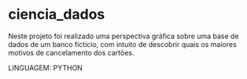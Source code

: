 # ciencia_dados
Neste projeto foi realizado uma perspectiva gráfica sobre uma base de dados de um banco fictício, com intuito de descobrir quais os maiores motivos de cancelamento dos cartões.

LINGUAGEM: PYTHON
